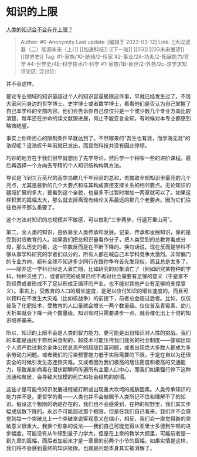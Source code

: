 # 知识的上限
[人类的知识会不会存在上限？](https://www.zhihu.com/question/269789360/answer/2842471490)

> Author: #0-Anonymity
> Last update: [编辑于 2023-03-12]
> Link: [[大过滤器（二）能源未来（上）]] [[加速科技]] [[下一站]] [[5G]] [[5G未来展望]] [[世界史]]
> Tag: #1-家族/1G-统绪/2-传家 #2-事业/2A-功夫/2-拓展能力/哲学 #4-世界史/4E-科学技术/1-科学 #1-家族/1B-处世/2-外务/2c-求学求知
> 评论区:
> 泛讨论:

并不会这样。

要论专业领域的知识量超过个人的知识容量极限这件事，早就已经发生过了。不信大家问问身边的哲学博士、史学博士或者数学博士，看看他们是否认为自己掌握了自己本学科的全部内容。他们会告诉你自己仅仅只是一个或少数几个专业方向比较清楚，每年还在拼命的读文献跟进展，何止不能妄言全知，有时候对本专业都感到略微绝望。

  

事实上你所担心的限制条件早就达到了。不然哪来的“吾生也有涯，而学海无涯”的浩叹呢？这浩叹千年前就已发出，而显然科技并没有因此停顿。

  

巧妙的地方在于我们很早就想出了先学导论，然后学一个稍窄一些的进阶课程，最后再选择一个方向去专精的个人知识结构构筑方法。

  

导论是飞到三万英尺的高空鸟瞰几千年经验的总和，去摘取全部知识里最亮的几个亮点，尤其是最新的几个大要点和与其构成直接支撑关系的相邻要点。无论知识的疆域扩展的多大，要看到这个全貌，也最多不过暂时增加一两章就可以了。如果这样积累的篇幅太大，那么就去掉离现有结论关系最远的那几个老要点。因为它们往往也并不那么重要了。

  

这个方法对知识的总规模并不敏感，可以做到“三步两步，行遍万里山河”。

  

第二，全人类的知识，是依靠全人类传承和发展。记录、传承和发展知识，靠的是受到对应教育的人。如果我们把总知识量看作分子，把人类受到的总教育看成分母，那么历史的看，这一除数反而是在不断下降的。换句话说，现在反而是学科不够从事学科研究的学者们瓜分的，所有人都在喊自己本学科竞争太激烈。非常偏门的专业方向，都有全球不知道多少同行在跟你争夺首先发现权，而且总是太多了。——除非这一学科已经走入衰亡期，比如研究的对象消亡了（例如研究某物种的学科，物种灭绝了），或者研究的成果已经不再对社会需要有足够的意义（于是拿不到经费或者形成不了足以形成正循环的产业，也不能对其他产业有足够的支撑意义）。事实上，受教育的人口的增长速度，是足以应付知识的增长速度的。而且可以预料在不发生大灾难（比如核战争）的前提下，前者总会超过后者。比如，仅仅普及了化肥技术，受教育的人口量就会增长一两个数量级。仅仅普及青霉素，幼儿夭折率就会下降一两个数量级。知识有时只需要进步一点，就会催化出上十倍的知识培养基来。

  

所以，知识的上限不会是人类的智力能力。更可能是出自知识对人性的挑战。我们的本能是适用于群居采食制的，超技术可能压垮我们拙劣的社会制度——譬如出现个人资产胜过剩余全体公民总资产的超级巨富问题，或者出现绝大多数人都成为多余劳动力问题。或者我们的污染预警能力低于实际需要的下限，于是在自以为还很安全的时候引发生态连锁灾难。又或者因为我们极高的居住密度和极高的交通能力，导致某新病毒在潜伏期瞬间传遍所有主要人口中心，而我们如果强行停下这种流通和聚居，会导致大规模的死亡和社会结构的崩塌。

  

这些才是可能令知识发展进程被打断或出现重大坎坷的威胁因素。人类传承知识的能力并不是。更哲学的看——人类也并不会被赐予人类所记不住和理解不了的知识。假设这个极限的确是存在的，我们也不会感受到，在神的视野里，我们其实步幅成级数下降的。永远不可能超过那个极限，但是在我们自己看来，我们并不会感觉到每一个突破比上一个突破来说客观意义在缩小，相反，我们会一直觉得新的突破意义很重大。我换个形象的说法——我们自己可能觉得从亚里士多德到牛顿的进步幅度，可能没有从牛顿到量子力学大，但是在上帝的教学大纲里，可能前者是一到九章的篇幅，而后者加起来才是一章里的前两个小节的篇幅。如果实情是这样，我们将不会感到最终的知识极限。也就是问题本身其实被消解了。
